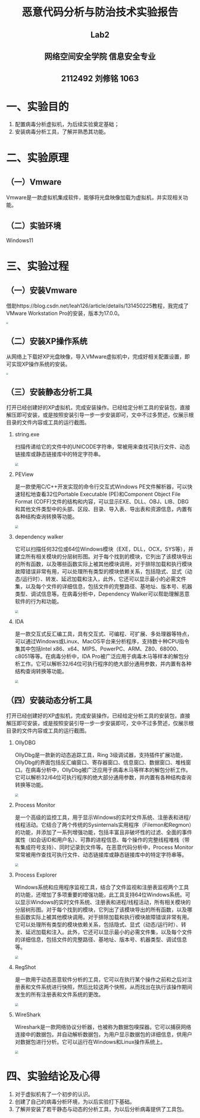 # <center>**恶意代码分析与防治技术实验报告**</center>

## <center>**Lab2**</center>

## <center> **网络空间安全学院 信息安全专业**</center>

## <center> **2112492 刘修铭 1063**</center>

# 一、实验目的

1. 配置病毒分析虚拟机，为后续实验奠定基础；
1. 安装病毒分析工具，了解并熟悉其功能。



# 二、实验原理

## （一）Vmware

Vmware是一款虚拟机集成软件，能够将光盘映像加载为虚拟机，并实现相关功能。

## （二）实验环境

Windows11



# 三、实验过程

## （一）安装Vmware

借助https://blog.csdn.net/leah126/article/details/131450225教程，我完成了VMware Workstation Pro的安装，版本为17.0.0。

<img src="./pic/%E5%BE%AE%E4%BF%A1%E6%88%AA%E5%9B%BE_20230918193944.png" style="zoom: 33%;" />



## （二）安装XP操作系统

从网络上下载好XP光盘映像，导入VMware虚拟机中，完成好相关配置设置，即可实现XP操作系统的安装。

<img src="./pic/%E5%BE%AE%E4%BF%A1%E6%88%AA%E5%9B%BE_20230918194406.png" style="zoom:33%;" />

## （三）安装静态分析工具

打开已经创建好的XP虚拟机，完成安装操作。已经给定分析工具的安装包，直接解压即可安装，或是按照安装引导一步一步安装即可，文中不过多赘述，仅展示根目录的文件内容或工具的运行截图。

1. string.exe

   扫描传递给它的文件中的UNICODE字符串，常被用来查找可执行文件、动态链接库或静态链接库中的特定字符串。

   <img src="./pic/%E5%BE%AE%E4%BF%A1%E6%88%AA%E5%9B%BE_20230918195205.png" style="zoom:50%;" />

2. PEView

   是一款使用C/C++开发实现的命令行交互式Windows PE文件解析器，可以快速轻松地查看32位Portable Executable (PE)和Component Object File Format (COFF)文件的结构和内容，可以显示EXE、DLL、OBJ、LIB、DBG和其他文件类型中的头部、区段、目录、导入表、导出表和资源信息，内置有各种结构查询转换等功能。

   <img src="./pic/%E5%BE%AE%E4%BF%A1%E6%88%AA%E5%9B%BE_20230918195225.png" style="zoom: 50%;" />

3. dependency walker

   它可以扫描任何32位或64位Windows模块（EXE，DLL，OCX，SYS等），并建立所有相关模块的分层树形图。对于每个找到的模块，它列出了该模块导出的所有函数，以及哪些函数实际上被其他模块调用，对于排除加载和执行模块故障错误非常有用，可以处理所有类型的模块依赖关系，包括隐式、显式（动态/运行时）、转发、延迟加载和注入，此外，它还可以显示最小的必需文件集，以及每个文件的详细信息，包括文件的完整路径、基地址、版本号、机器类型、调试信息等。在病毒分析中，Dependency Walker可以帮助理解恶意软件的行为和功能。

   <img src="./pic/%E5%BE%AE%E4%BF%A1%E6%88%AA%E5%9B%BE_20230918195249.png" style="zoom:50%;" />

4. IDA

   是一款交互式反汇编工具，具有交互式、可编程、可扩展、多处理器等特点，可以通过Windows或Linux、MacOS平台来分析程序，支持数十种CPU指令集其中包括Intel x86、x64、MIPS、PowerPC、ARM、Z80、68000、c8051等等。在病毒分析中，IDA Pro被广泛应用于病毒木马等样本的解包分析工作。它可以解析32/64位可执行程序的绝大部分通用参数，并内置有各种结构查询转换等功能。

   <img src="./pic/%E5%BE%AE%E4%BF%A1%E6%88%AA%E5%9B%BE_20230918195432.png" style="zoom:50%;" />

## （四）安装动态分析工具

打开已经创建好的XP虚拟机，完成安装操作。已经给定分析工具的安装包，直接解压即可安装，或是按照安装引导一步一步安装即可，文中不过多赘述，仅展示根目录的文件内容或工具的运行截图。

1. OllyDBG

   OllyDbg是一款新的动态追踪工具，Ring 3级调试器，支持插件扩展功能，OllyDbg的界面包括反汇编窗口、寄存器窗口、信息窗口、数据窗口、堆栈窗口。在病毒分析中，OllyDbg被广泛应用于病毒木马等样本的解包分析工作。它可以解析32/64位可执行程序的绝大部分通用参数，并内置有各种结构查询转换等功能。

   <img src="./pic/%E5%BE%AE%E4%BF%A1%E6%88%AA%E5%9B%BE_20230918195458.png" style="zoom:50%;" />

2. Process Monitor

   是一个高级的监控工具，用于显示Windows的实时文件系统、注册表和进程/线程活动。它结合了两个传统的Sysinternals实用程序（Filemon和Regmon）的功能，并添加了一系列增强功能，包括丰富且非破坏性的过滤、全面的事件属性（如会话ID和用户名）、可靠的进程信息、每个操作的完整线程堆栈（带有集成符号支持）、同时记录到文件等。在恶意代码分析中，Process Monitor常常被用作查找可执行文件、动态链接库或静态链接库中的特定字符串等。

   <img src="./pic/%E5%BE%AE%E4%BF%A1%E6%88%AA%E5%9B%BE_20230918195514.png" style="zoom:50%;" />

3. Process Explorer

   Windows系统和应用程序监视工具，结合了文件监视和注册表监视两个工具的功能，还增加了多项重要的增强功能，此工具支持64位Windows系统。可以显示Windows的实时文件系统、注册表和进程/线程活动，所有相关模块的分层树形图。对于每个找到的模块，它列出了该模块导出的所有函数，以及哪些函数实际上被其他模块调用。对于排除加载和执行模块故障错误非常有用。它可以处理所有类型的模块依赖关系，包括隐式、显式（动态/运行时）、转发、延迟加载和注入。此外，它还可以显示最小的必需文件集，以及每个文件的详细信息，包括文件的完整路径、基地址、版本号、机器类型、调试信息等。

   <img src="./pic/%E5%BE%AE%E4%BF%A1%E6%88%AA%E5%9B%BE_20230918195545.png" style="zoom:50%;" />

4. RegShot

   是一款用于动态恶意软件分析的工具，它可以在执行某个操作之前和之后对注册表和文件系统进行快照，然后比较这两个快照，从而找出在执行该操作期间发生的所有注册表和文件系统的更改。

   <img src="./pic/%E5%BE%AE%E4%BF%A1%E6%88%AA%E5%9B%BE_20230918195556.png" style="zoom:50%;" />

5. WireShark

   Wireshark是一款网络协议分析器，也被称为数据包嗅探器。它可以捕获网络连接中的数据包，并自动解析数据包，为用户显示数据包的详细信息，供用户对数据包进行分析。它可以运行在Windows和Linux操作系统上。

   <img src="./pic/%E5%BE%AE%E4%BF%A1%E5%9B%BE%E7%89%87_20230918195532.png" style="zoom:50%;" />



# 四、实验结论及心得

1. 对于虚拟机有了一个初步的认识。
2. 创建了自己的病毒分析环境，为以后实验打下基础。
3. 了解并安装了若干静态与动态的分析工具，为以后分析病毒提供了工具包。

